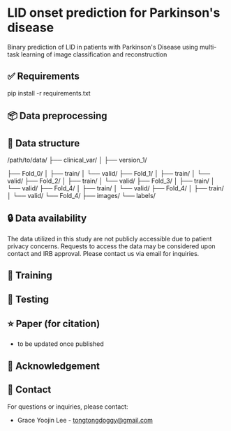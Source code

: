 # LID onset prediction for Parkinson's disease
Binary prediction of LID in patients with Parkinson's Disease using multi-task learning of image classification and reconstruction

## ✅ Requirements
pip install -r requirements.txt

## 📦 Data preprocessing

## 📂 Data structure
/path/to/data/
├── clinical_var/
│   ├── version_1/

├── Fold_0/
│   ├── train/
│   └── valid/
├── Fold_1/
│   ├── train/
│   └── valid/
├── Fold_2/
│   ├── train/
│   └── valid/
├── Fold_3/
│   ├── train/
│   └── valid/
├── Fold_4/
│   ├── train/
│   └── valid/
├── Fold_4/
│   ├── train/
│   └── valid/
└── Fold_4/
    ├── images/
    └── labels/

## 🔒 Data availability
The data utilized in this study are not publicly accessible due to patient privacy concerns. 
Requests to access the data may be considered upon contact and IRB approval. Please contact us via email for inquiries.

## 🚀 Training


## 🧪 Testing

## ⭐ Paper (for citation)
- to be updated once published

## 🙏 Acknowledgement

## 📧 Contact
For questions or inquiries, please contact:
- Grace Yoojin Lee - tongtongdoggy@gmail.com

